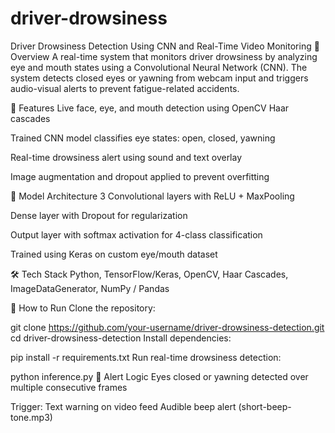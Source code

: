 # driver-drowsiness
 Driver Drowsiness Detection Using CNN and Real-Time Video Monitoring
🚀 Overview
A real-time system that monitors driver drowsiness by analyzing eye and mouth states using a Convolutional Neural Network (CNN). The system detects closed eyes or yawning from webcam input and triggers audio-visual alerts to prevent fatigue-related accidents.

🎯 Features
Live face, eye, and mouth detection using OpenCV Haar cascades

Trained CNN model classifies eye states: open, closed, yawning

Real-time drowsiness alert using sound and text overlay

Image augmentation and dropout applied to prevent overfitting

🧠 Model Architecture
3 Convolutional layers with ReLU + MaxPooling

Dense layer with Dropout for regularization

Output layer with softmax activation for 4-class classification

Trained using Keras on custom eye/mouth dataset

🛠️ Tech Stack
Python, TensorFlow/Keras, OpenCV, Haar Cascades, ImageDataGenerator, NumPy / Pandas


🧪 How to Run
Clone the repository:


git clone https://github.com/your-username/driver-drowsiness-detection.git
cd driver-drowsiness-detection
Install dependencies:


pip install -r requirements.txt
Run real-time drowsiness detection:


python inference.py
🔔 Alert Logic
Eyes closed or yawning detected over multiple consecutive frames

Trigger:
Text warning on video feed
Audible beep alert (short-beep-tone.mp3)
